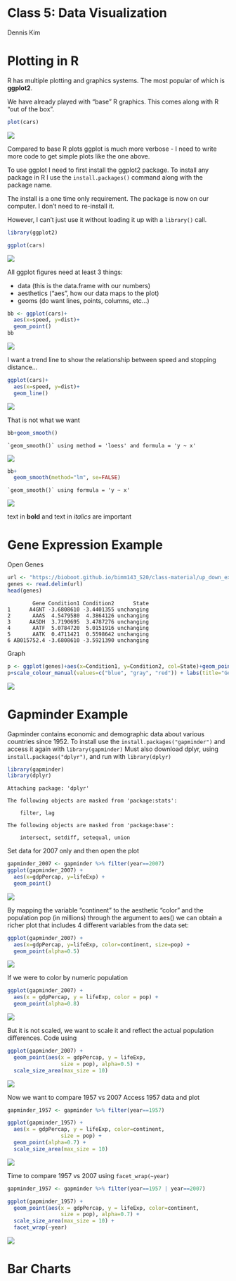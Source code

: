 Class 5: Data Visualization
================
Dennis Kim

# Plotting in R

R has multiple plotting and graphics systems. The most popular of which
is **ggplot2**.

We have already played with “base” R graphics. This comes along with R
“out of the box”.

``` r
plot(cars)
```

![](class05_files/figure-commonmark/unnamed-chunk-1-1.png)

Compared to base R plots ggplot is much more verbose - I need to write
more code to get simple plots like the one above.

To use ggplot I need to first install the ggplot2 package. To install
any package in R I use the `install.packages()` command along with the
package name.

The install is a one time only requirement. The package is now on our
computer. I don’t need to re-install it.

However, I can’t just use it without loading it up with a `library()`
call.

``` r
library(ggplot2)
```

``` r
ggplot(cars)
```

![](class05_files/figure-commonmark/unnamed-chunk-3-1.png)

All ggplot figures need at least 3 things:

- data (this is the data.frame with our numbers)
- aesthetics (“aes”, how our data maps to the plot)
- geoms (do want lines, points, columns, etc…)

``` r
bb <- ggplot(cars)+
  aes(x=speed, y=dist)+
  geom_point()
bb
```

![](class05_files/figure-commonmark/unnamed-chunk-4-1.png)

I want a trend line to show the relationship between speed and stopping
distance…

``` r
ggplot(cars)+
  aes(x=speed, y=dist)+
  geom_line()
```

![](class05_files/figure-commonmark/unnamed-chunk-5-1.png)

That is not what we want

``` r
bb+geom_smooth()
```

    `geom_smooth()` using method = 'loess' and formula = 'y ~ x'

![](class05_files/figure-commonmark/unnamed-chunk-6-1.png)

``` r
bb+
  geom_smooth(method="lm", se=FALSE)
```

    `geom_smooth()` using formula = 'y ~ x'

![](class05_files/figure-commonmark/unnamed-chunk-7-1.png)

text in **bold** and text in *italics* are important

# Gene Expression Example

Open Genes

``` r
url <- "https://bioboot.github.io/bimm143_S20/class-material/up_down_expression.txt"
genes <- read.delim(url)
head(genes)
```

            Gene Condition1 Condition2      State
    1      A4GNT -3.6808610 -3.4401355 unchanging
    2       AAAS  4.5479580  4.3864126 unchanging
    3      AASDH  3.7190695  3.4787276 unchanging
    4       AATF  5.0784720  5.0151916 unchanging
    5       AATK  0.4711421  0.5598642 unchanging
    6 AB015752.4 -3.6808610 -3.5921390 unchanging

Graph

``` r
p <- ggplot(genes)+aes(x=Condition1, y=Condition2, col=State)+geom_point()
p+scale_colour_manual(values=c("blue", "gray", "red")) + labs(title="Gene Expression Changes Upon Drug Treatment", x="Control (no drug)", y="Drug Treatment")
```

![](class05_files/figure-commonmark/unnamed-chunk-9-1.png)

# Gapminder Example

Gapminder contains economic and demographic data about various countries
since 1952. To install use the `install.packages("gapminder")` and
access it again with `library(gapminder)` Must also download dplyr,
using `install.packages("dplyr")`, and run with `library(dplyr)`

``` r
library(gapminder)
library(dplyr)
```


    Attaching package: 'dplyr'

    The following objects are masked from 'package:stats':

        filter, lag

    The following objects are masked from 'package:base':

        intersect, setdiff, setequal, union

Set data for 2007 only and then open the plot

``` r
gapminder_2007 <- gapminder %>% filter(year==2007)
ggplot(gapminder_2007) +
  aes(x=gdpPercap, y=lifeExp) +
  geom_point()
```

![](class05_files/figure-commonmark/unnamed-chunk-11-1.png)

By mapping the variable “continent” to the aesthetic “color” and the
population pop (in millions) through the argument to aes() we can obtain
a richer plot that includes 4 different variables from the data set:

``` r
ggplot(gapminder_2007) +
  aes(x=gdpPercap, y=lifeExp, color=continent, size=pop) +
  geom_point(alpha=0.5)
```

![](class05_files/figure-commonmark/unnamed-chunk-12-1.png)

If we were to color by numeric population

``` r
ggplot(gapminder_2007) + 
  aes(x = gdpPercap, y = lifeExp, color = pop) +
  geom_point(alpha=0.8)
```

![](class05_files/figure-commonmark/unnamed-chunk-13-1.png)

But it is not scaled, we want to scale it and reflect the actual
population differences. Code using

``` r
ggplot(gapminder_2007) + 
  geom_point(aes(x = gdpPercap, y = lifeExp,
                 size = pop), alpha=0.5) + 
  scale_size_area(max_size = 10)
```

![](class05_files/figure-commonmark/unnamed-chunk-14-1.png)

Now we want to compare 1957 vs 2007 Access 1957 data and plot

``` r
gapminder_1957 <- gapminder %>% filter(year==1957)

ggplot(gapminder_1957) + 
  aes(x = gdpPercap, y = lifeExp, color=continent,
                 size = pop) +
  geom_point(alpha=0.7) + 
  scale_size_area(max_size = 10) 
```

![](class05_files/figure-commonmark/unnamed-chunk-15-1.png)

Time to compare 1957 vs 2007 using `facet_wrap(~year)`

``` r
gapminder_1957 <- gapminder %>% filter(year==1957 | year==2007)

ggplot(gapminder_1957) + 
  geom_point(aes(x = gdpPercap, y = lifeExp, color=continent,
                 size = pop), alpha=0.7) + 
  scale_size_area(max_size = 10) +
  facet_wrap(~year)
```

![](class05_files/figure-commonmark/unnamed-chunk-16-1.png)

# Bar Charts
